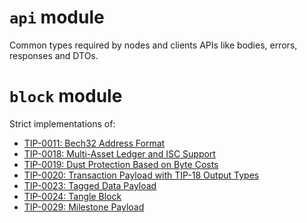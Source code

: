 # `api` module

Common types required by nodes and clients APIs like bodies, errors, responses and DTOs.

# `block` module

Strict implementations of:
- [TIP-0011: Bech32 Address Format](https://github.com/iotaledger/tips/blob/main/tips/TIP-0011/tip-0011.md)
- [TIP-0018: Multi-Asset Ledger and ISC Support](https://github.com/lzpap/tips/blob/master/tips/TIP-0018/tip-0018.md)
- [TIP-0019: Dust Protection Based on Byte Costs](https://github.com/muXxer/protocol-rfcs/blob/master/tips/TIP-0019/tip-0019.md)
- [TIP-0020: Transaction Payload with TIP-18 Output Types](https://github.com/lzpap/tips/blob/tx-updates/tips/TIP-0020/tip-0020.md)
- [TIP-0023: Tagged Data Payload](https://github.com/Wollac/protocol-rfcs/blob/tagged-data/tips/TIP-0023/tip-0023.md)
- [TIP-0024: Tangle Block](https://github.com/Wollac/protocol-rfcs/blob/tangle-message-data/tips/TIP-0024/tip-0024.md)
- [TIP-0029: Milestone Payload](https://github.com/iotaledger/tips/blob/milestone-with-signature-blocks/tips/TIP-0029/tip-0029.md)
